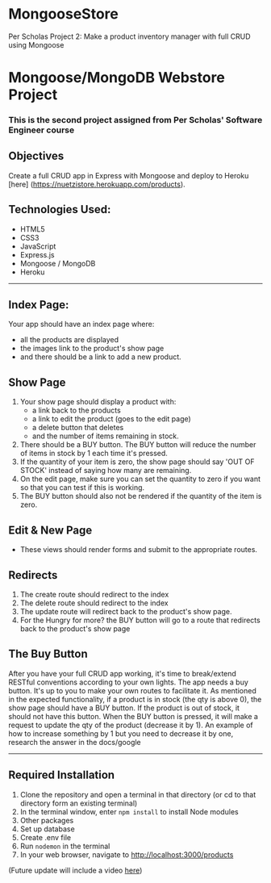 # MongooseStore
 Per Scholas Project 2: Make a product inventory manager with full CRUD using Mongoose


# Mongoose/MongoDB Webstore Project
### This is the second project assigned from Per Scholas' Software Engineer course

## Objectives
Create a full CRUD app in Express with Mongoose and deploy to Heroku [here] (https://nuetzistore.herokuapp.com/products).

## Technologies Used:
- HTML5
- CSS3
- JavaScript
- Express.js
- Mongoose / MongoDB
- Heroku

----------------------------

## Index Page:
Your app should have an index page where:
- all the products are displayed
- the images link to the product's show page
- and there should be a link to add a new product.


## Show Page
1. Your show page should display a product with:
   - a link back to the products
   - a link to edit the product (goes to the edit page)
   - a delete button that deletes
   - and the number of items remaining in stock.
2. There should be a BUY button. The BUY button will reduce the number of items in stock by 1 each time it's pressed.
3. If the quantity of your item is zero, the show page should say 'OUT OF STOCK' instead of saying how many are remaining.
4. On the edit page, make sure you can set the quantity to zero if you want so that you can test if this is working.
5. The BUY button should also not be rendered if the quantity of the item is zero.


## Edit & New Page
- These views should render forms and submit to the appropriate routes.


## Redirects
1. The create route should redirect to the index
2. The delete route should redirect to the index
3. The update route will redirect back to the product's show page.
4. For the Hungry for more? the BUY button will go to a route that redirects back to the product's show page


## The Buy Button
After you have your full CRUD app working, it's time to break/extend RESTful conventions according to your own lights. The app needs a buy button. It's up to you to make your own routes to facilitate it.
As mentioned in the expected functionality, if a product is in stock (the qty is above 0), the show page should have a BUY button. If the product is out of stock, it should not have this button.
When the BUY button is pressed, it will make a request to update the qty of the product (decrease it by 1). An example of how to increase something by 1 but you need to decrease it by one, research the answer in the docs/google

----------------------------

## Required Installation
1. Clone the repository and open a terminal in that directory (or cd to that directory form an existing terminal)
2. In the terminal window, enter `npm install` to install Node modules
3. Other packages 
4. Set up database
5. Create .env file
6. Run `nodemon` in the terminal
7. In your web browser, navigate to [http://localhost:3000/products](http://localhost:3000/products)

(Future update will include a video [here]())